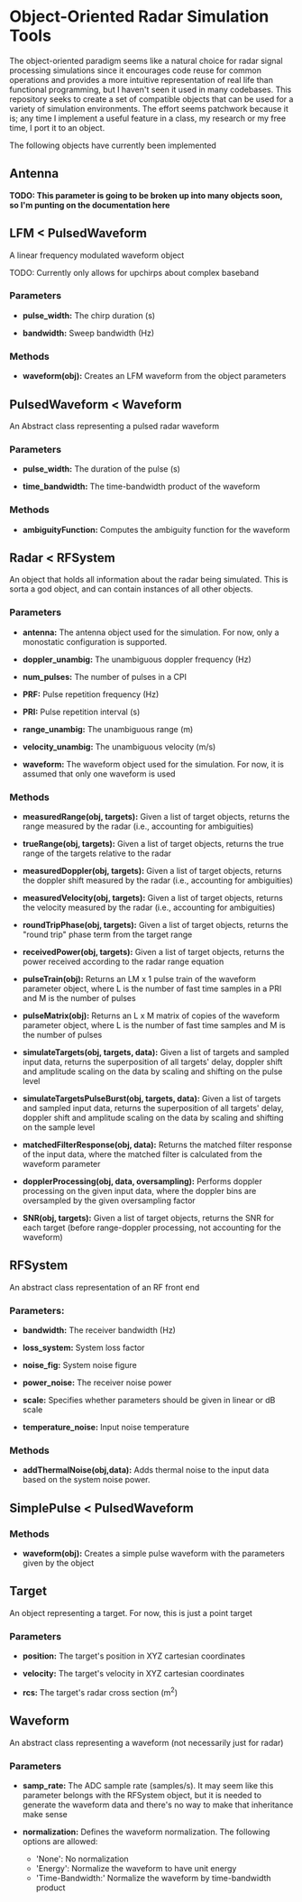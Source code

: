 # Object-Oriented Radar Simulation Tools

The object-oriented paradigm seems like a natural choice for radar signal
processing simulations since it encourages code reuse for common operations and
provides a more intuitive representation of real life than functional programming,
         but I haven't seen it used in many codebases. This repository seeks to create
         a set of compatible objects that can be used for a variety of simulation environments.
         The effort seems patchwork because it is; any time I implement a useful feature
         in a class, my research or my free time, I port it to an object.

The following objects have currently been implemented

## Antenna
**TODO: This parameter is going to be broken up into many objects soon, so I'm punting on the documentation here**

## LFM < PulsedWaveform
A linear frequency modulated waveform object

TODO: Currently only allows for upchirps about complex baseband

### Parameters
- **pulse_width:** The chirp duration (s)

- **bandwidth:** Sweep bandwidth (Hz)
### Methods
- **waveform(obj):** Creates an LFM waveform from the object parameters

## PulsedWaveform < Waveform

An Abstract class representing a pulsed radar waveform

### Parameters
- **pulse_width:** The duration of the pulse (s)

- **time_bandwidth:** The time-bandwidth product of the waveform

### Methods
- **ambiguityFunction:** Computes the ambiguity function for the waveform

## Radar < RFSystem

An object that holds all information about the radar being simulated. This is sorta a god object, and can contain instances of all other objects.

### Parameters
- **antenna:** The antenna object used for the simulation. For now, only a monostatic configuration is supported.

- **doppler_unambig:** The unambiguous doppler frequency (Hz)
- **num_pulses:** The number of pulses in a CPI
- **PRF:** Pulse repetition frequency (Hz)
- **PRI:** Pulse repetition interval (s)
- **range_unambig:** The unambiguous range (m)
- **velocity_unambig:** The unambiguous velocity (m/s)
- **waveform:** The waveform object used for the simulation. For now, it is assumed that only one waveform is used

### Methods
- **measuredRange(obj, targets):** Given a list of target objects, returns the range measured by the radar (i.e., accounting for ambiguities)

- **trueRange(obj, targets):** Given a list of target objects, returns the true range 
of the targets relative to the radar
- **measuredDoppler(obj, targets):** Given a list of target objects, returns the doppler shift measured by the radar (i.e., accounting for ambiguities)
- **measuredVelocity(obj, targets):** Given a list of target objects, returns the velocity measured by the radar (i.e., accounting for ambiguities)
- **roundTripPhase(obj, targets):** Given a list of target objects, returns the "round trip" phase term from the target range
- **receivedPower(obj, targets):** Given a list of target objects, returns the power received according to the radar range equation
- **pulseTrain(obj):** Returns an LM x 1 pulse train of the waveform parameter object, where L is the number of fast time samples in a PRI and M is the
number of pulses
- **pulseMatrix(obj):** Returns an L x M matrix of copies of the waveform parameter object, where L is the number of fast time samples and M is the number of pulses
- **simulateTargets(obj, targets, data):** Given a list of targets and sampled input data,  returns the superposition of all targets' delay, doppler shift and amplitude scaling on the data by scaling and shifting on the pulse level
- **simulateTargetsPulseBurst(obj, targets, data):** Given a list of targets and sampled input data, returns the superposition of all targets' delay, doppler shift and amplitude scaling on the data by scaling and shifting on the sample level
- **matchedFilterResponse(obj, data):** Returns the matched filter response of the input data, where the matched filter is calculated from the waveform parameter
- **dopplerProcessing(obj, data, oversampling):** Performs doppler processing on the given input data, where the doppler bins are oversampled by the given oversampling factor
- **SNR(obj, targets):** Given a list of target objects, returns the SNR for each target (before range-doppler processing, not accounting for the waveform)

## RFSystem

An abstract class representation of an RF front end

### Parameters:
- **bandwidth:** The receiver bandwidth (Hz)

- **loss_system:** System loss factor
- **noise_fig:** System noise figure
- **power_noise:** The receiver noise power
- **scale:** Specifies whether parameters should be given in linear or dB scale
- **temperature_noise:** Input noise temperature

### Methods
- **addThermalNoise(obj,data):** Adds thermal noise to the input data based on the system noise power.

## SimplePulse < PulsedWaveform

### Methods
- **waveform(obj):** Creates a simple pulse waveform with the parameters given by the object

## Target

An object representing a target. For now, this is just a point target

### Parameters
- **position:** The target's position in XYZ cartesian coordinates

- **velocity:** The target's velocity in XYZ cartesian coordinates
- **rcs:** The target's radar cross section (m<sup>2</sup>)

## Waveform

An abstract class representing a waveform (not necessarily just for radar)

### Parameters
- **samp_rate:** The ADC sample rate (samples/s). It may seem like this parameter belongs with the RFSystem object, but it is needed to generate the waveform data and there's no way to make that inheritance make sense

- **normalization:** Defines the waveform normalization. The following options are allowed:
  - 'None': No normalization
  - 'Energy': Normalize the waveform to have unit energy
  - 'Time-Bandwidth:' Normalize the waveform by time-bandwidth product
